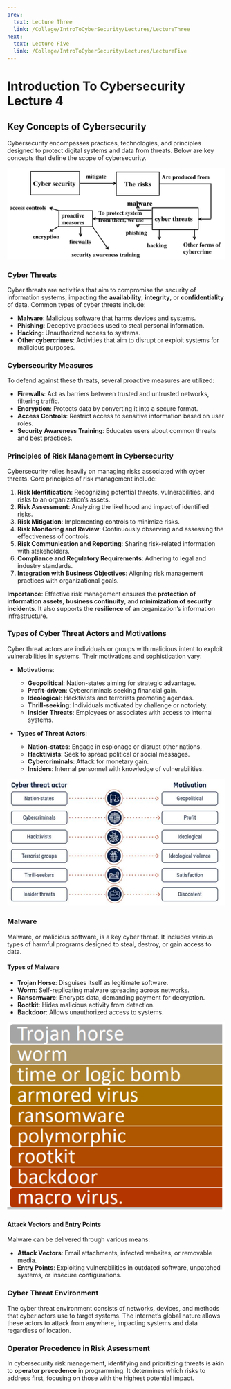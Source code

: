 ```yaml
---
prev:
  text: Lecture Three
  link: /College/IntroToCyberSecurity/Lectures/LectureThree
next:
  text: Lecture Five
  link: /College/IntroToCyberSecurity/Lectures/LectureFive
---
```


# Introduction To Cybersecurity Lecture 4

## Key Concepts of Cybersecurity

Cybersecurity encompasses practices, technologies, and principles designed to protect digital systems and data from threats. Below are key concepts that define the scope of cybersecurity.

![](../imgs/figure4.png)

### Cyber Threats

Cyber threats are activities that aim to compromise the security of information systems, impacting the **availability**, **integrity**, or **confidentiality** of data. Common types of cyber threats include:

- **Malware**: Malicious software that harms devices and systems.
- **Phishing**: Deceptive practices used to steal personal information.
- **Hacking**: Unauthorized access to systems.
- **Other cybercrimes**: Activities that aim to disrupt or exploit systems for malicious purposes.

### Cybersecurity Measures

To defend against these threats, several proactive measures are utilized:

- **Firewalls**: Act as barriers between trusted and untrusted networks, filtering traffic.
- **Encryption**: Protects data by converting it into a secure format.
- **Access Controls**: Restrict access to sensitive information based on user roles.
- **Security Awareness Training**: Educates users about common threats and best practices.

### Principles of Risk Management in Cybersecurity

Cybersecurity relies heavily on managing risks associated with cyber threats. Core principles of risk management include:

1. **Risk Identification**: Recognizing potential threats, vulnerabilities, and risks to an organization’s assets.
2. **Risk Assessment**: Analyzing the likelihood and impact of identified risks.
3. **Risk Mitigation**: Implementing controls to minimize risks.
4. **Risk Monitoring and Review**: Continuously observing and assessing the effectiveness of controls.
5. **Risk Communication and Reporting**: Sharing risk-related information with stakeholders.
6. **Compliance and Regulatory Requirements**: Adhering to legal and industry standards.
7. **Integration with Business Objectives**: Aligning risk management practices with organizational goals.

**Importance**: Effective risk management ensures the **protection of information assets**, **business continuity**, and **minimization of security incidents**. It also supports the **resilience** of an organization’s information infrastructure.

### Types of Cyber Threat Actors and Motivations

Cyber threat actors are individuals or groups with malicious intent to exploit vulnerabilities in systems. Their motivations and sophistication vary:

- **Motivations**:

  - **Geopolitical**: Nation-states aiming for strategic advantage.
  - **Profit-driven**: Cybercriminals seeking financial gain.
  - **Ideological**: Hacktivists and terrorists promoting agendas.
  - **Thrill-seeking**: Individuals motivated by challenge or notoriety.
  - **Insider Threats**: Employees or associates with access to internal systems.

- **Types of Threat Actors**:
  - **Nation-states**: Engage in espionage or disrupt other nations.
  - **Hacktivists**: Seek to spread political or social messages.
  - **Cybercriminals**: Attack for monetary gain.
  - **Insiders**: Internal personnel with knowledge of vulnerabilities.

![](../imgs/figure5.png)

### Malware

Malware, or malicious software, is a key cyber threat. It includes various types of harmful programs designed to steal, destroy, or gain access to data.

#### Types of Malware

- **Trojan Horse**: Disguises itself as legitimate software.
- **Worm**: Self-replicating malware spreading across networks.
- **Ransomware**: Encrypts data, demanding payment for decryption.
- **Rootkit**: Hides malicious activity from detection.
- **Backdoor**: Allows unauthorized access to systems.

![](../imgs/figure6.png)

#### Attack Vectors and Entry Points

Malware can be delivered through various means:

- **Attack Vectors**: Email attachments, infected websites, or removable media.
- **Entry Points**: Exploiting vulnerabilities in outdated software, unpatched systems, or insecure configurations.

### Cyber Threat Environment

The cyber threat environment consists of networks, devices, and methods that cyber actors use to target systems. The internet’s global nature allows these actors to attack from anywhere, impacting systems and data regardless of location.

### Operator Precedence in Risk Assessment

In cybersecurity risk management, identifying and prioritizing threats is akin to **operator precedence** in programming. It determines which risks to address first, focusing on those with the highest potential impact.
